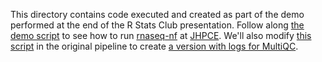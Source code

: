 This directory contains code executed and created as part of the demo performed at the end of the R Stats Club presentation. Follow along [the demo script](https://github.com/metamaden/NextFlow-Workshop/blob/main/demo/run_demo.sh) to see how to run [rnaseq-nf](https://github.com/nextflow-io/rnaseq-nf) at [JHPCE](https://jhpce.jhu.edu/). We'll also modify [this script](https://github.com/nextflow-io/rnaseq-nf/blob/master/modules/multiqc/main.nf) in the original pipeline to create [a version with logs for MultiQC](https://github.com/metamaden/NextFlow-Workshop/blob/main/demo/modified_multiqc.nf).
